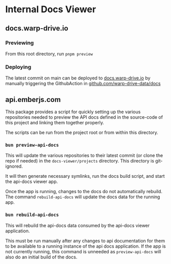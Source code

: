 # Internal Docs Viewer

## docs.warp-drive.io

### Previewing

From this root directory, run `pnpm preview`

### Deploying

The latest commit on main can be deployed to [docs.warp-drive.io](https://docs.warp-drive.io)
by manually triggering the GithubAction in [github.com/warp-drive-data/docs](https://github.com/warp-drive-data/docs/actions/workflows/deploy.yml)

## api.emberjs.com

This package provides a script for quickly setting up the various repositories
needed to preview the API docs defined in the source-code of this project and
linking them together properly.

The scripts can be run from the project root or from within this directory.

### `bun preview-api-docs`

This will update the various repositories to their latest commit (or clone the
repo if needed) in the `docs-viewer/projects` directory. This directory is
git-ignored.

It will then generate necessary symlinks, run the docs build script, and start
the api-docs viewer app.

Once the app is running, changes to the docs do not automatically rebuild.
The command `rebuild-api-docs` will update the docs data for the running app.

### `bun rebuild-api-docs`

This will rebuild the api-docs data consumed by the api-docs viewer application.

This must be run manually after any changes to api documentation for them to be
available to a running instance of the api docs application. If the app is not
currently running, this command is unneeded as `preview-api-docs` will also do
an initial build of the docs.

